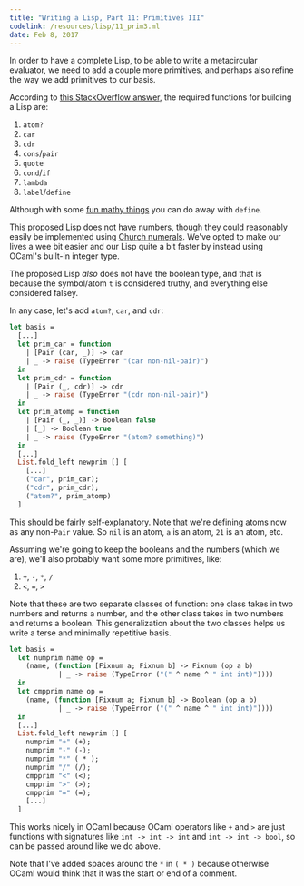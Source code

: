 ```yaml
---
title: "Writing a Lisp, Part 11: Primitives III"
codelink: /resources/lisp/11_prim3.ml
date: Feb 8, 2017
---
```


In order to have a complete Lisp, to be able to write a metacircular evaluator,
we need to add a couple more primitives, and perhaps also refine the way we add
primitives to our basis.

According to [this StackOverflow answer](http://stackoverflow.com/a/3484206),
the required functions for building a Lisp are:

1. `atom?`
2. `car`
3. `cdr`
4. `cons`/`pair`
5. `quote`
6. `cond`/`if`
7. `lambda`
8. `label`/`define`

Although with some [fun mathy things](http://mvanier.livejournal.com/2897.html)
you can do away with `define`.

This proposed Lisp does not have numbers, though they could reasonably easily
be implemented using [Church numerals](https://en.wikipedia.org/wiki/Church_encoding#Church_numerals). We've
opted to make our lives a wee bit easier and our Lisp quite a bit faster by
instead using OCaml's built-in integer type.

The proposed Lisp *also* does not have the boolean type, and that is because
the symbol/atom `t` is considered truthy, and everything else considered
falsey.

In any case, let's add `atom?`, `car`, and `cdr`:

```ocaml
let basis =
  [...]
  let prim_car = function
    | [Pair (car, _)] -> car
    | _ -> raise (TypeError "(car non-nil-pair)")
  in
  let prim_cdr = function
    | [Pair (_, cdr)] -> cdr
    | _ -> raise (TypeError "(cdr non-nil-pair)")
  in
  let prim_atomp = function
    | [Pair (_, _)] -> Boolean false
    | [_] -> Boolean true
    | _ -> raise (TypeError "(atom? something)")
  in
  [...]
  List.fold_left newprim [] [
    [...]
    ("car", prim_car);
    ("cdr", prim_cdr);
    ("atom?", prim_atomp)
  ]
```

This should be fairly self-explanatory. Note that we're defining atoms now as
any non-`Pair` value. So `nil` is an atom, `a` is an atom, `21` is an atom,
etc.

Assuming we're going to keep the booleans and the numbers (which we are), we'll
also probably want some more primitives, like:

1. `+`, `-`, `*`, `/`
2. `<`, `=`, `>`

Note that these are two separate classes of function: one class takes in two
numbers and returns a number, and the other class takes in two numbers and
returns a boolean. This generalization about the two classes helps us write
a terse and minimally repetitive basis.

```ocaml
let basis =
  let numprim name op =
    (name, (function [Fixnum a; Fixnum b] -> Fixnum (op a b)
            | _ -> raise (TypeError ("(" ^ name ^ " int int)"))))
  in
  let cmpprim name op =
    (name, (function [Fixnum a; Fixnum b] -> Boolean (op a b)
            | _ -> raise (TypeError ("(" ^ name ^ " int int)"))))
  in
  [...]
  List.fold_left newprim [] [
    numprim "+" (+);
    numprim "-" (-);
    numprim "*" ( * );
    numprim "/" (/);
    cmpprim "<" (<);
    cmpprim ">" (>);
    cmpprim "=" (=);
    [...]
  ]
```

This works nicely in OCaml because OCaml operators like `+` and `>` are just
functions with signatures like `int -> int -> int` and `int -> int -> bool`, so
can be passed around like we do above.

Note that I've added spaces around the `*` in `( * )` because otherwise OCaml
would think that it was the start or end of a comment.
